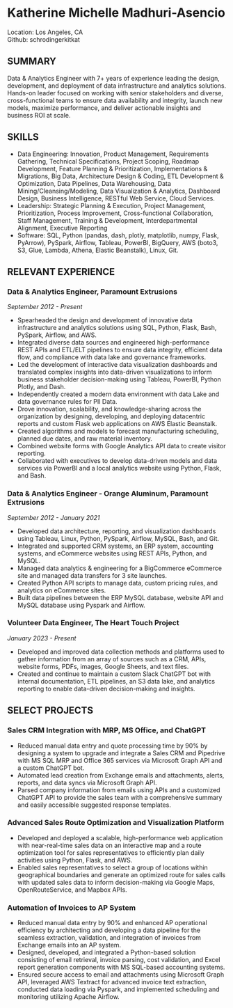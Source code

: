 # Katherine Michelle Madhuri-Asencio

Location: Los Angeles, CA  
Github: schrodingerkitkat  


## SUMMARY

Data & Analytics Engineer with 7+ years of experience leading the design, development, and deployment of data infrastructure and analytics solutions. Hands-on leader focused on working with senior stakeholders and diverse, cross-functional teams to ensure data availability and integrity, launch new models, maximize performance, and deliver actionable insights and business ROI at scale.

## SKILLS

* Data Engineering: Innovation, Product Management, Requirements Gathering, Technical Specifications, Project Scoping, Roadmap Development, Feature Planning & Prioritization, Implementations & Migrations, Big Data, Architecture Design & Coding, ETL Development & Optimization, Data Pipelines, Data Warehousing, Data Mining/Cleansing/Modeling, Data Visualization & Analytics, Dashboard Design, Business Intelligence, RESTful Web Service, Cloud Services.
* Leadership: Strategic Planning & Execution, Project Management, Prioritization, Process Improvement, Cross-functional Collaboration, Staff Management, Training & Development, Interdepartmental Alignment, Executive Reporting
* Software: SQL, Python (pandas, dash, plotly, matplotlib, numpy, Flask, PyArrow), PySpark, Airflow, Tableau, PowerBI, BigQuery, AWS (boto3, S3, Glue, Lambda, Athena, Elastic Beanstalk), Linux, Git.

## RELEVANT EXPERIENCE

### Data & Analytics Engineer, Paramount Extrusions
*September 2012 - Present*
* Spearheaded the design and development of innovative data infrastructure and analytics solutions using SQL, Python, Flask, Bash, PySpark, Airflow, and AWS.
* Integrated diverse data sources and engineered high-performance REST APIs and ETL/ELT pipelines to ensure data integrity,
efficient data flow, and compliance with data lake and governance frameworks.
* Led the development of interactive data visualization dashboards and translated complex insights into data-driven
visualizations to inform business stakeholder decision-making using Tableau, PowerBI, Python Plotly, and Dash.
* Independently created a modern data environment with data Lake and data governance rules for PII Data.
* Drove innovation, scalability, and knowledge-sharing across the organization by designing, developing, and deploying datacentric
reports and custom Flask web applications on AWS Elastic Beanstalk.
* Created algorithms and models to forecast manufacturing scheduling, planned due dates, and raw material inventory.
* Combined website forms with Google Analytics API data to create visitor reporting.
* Collaborated with executives to develop data-driven models and data services via PowerBI and a local analytics website
using Python, Flask, and Bash.

### Data & Analytics Engineer - Orange Aluminum, Paramount Extrusions
*September 2012 - January 2021*
* Developed data architecture, reporting, and visualization dashboards using Tableau, Linux, Python, PySpark, Airflow, MySQL, Bash, and Git.
* Integrated and supported CRM systems, an ERP system, accounting systems, and eCommerce websites using REST APIs,
Python, and MySQL.
* Managed data analytics & engineering for a BigCommerce eCommerce site and managed data transfers for 3 site launches.
* Created Python API scripts to manage data, custom pricing rules, and analytics on eCommerce sites.
* Built data pipelines between the ERP MySQL database, website API and MySQL database using Pyspark and Airflow.

### Volunteer Data Engineer, The Heart Touch Project
*January 2023 - Present*
* Developed and improved data collection methods and platforms used to gather information from an array of sources such as a CRM, APIs, website forms, PDFs, images, Google Sheets, and text files.
* Created and continue to maintain a custom Slack ChatGPT bot with internal documentation, ETL pipelines, an S3 data lake,
and analytics reporting to enable data-driven decision-making and insights.

## SELECT PROJECTS

### Sales CRM Integration with MRP, MS Office, and ChatGPT
* Reduced manual data entry and quote processing time by 90% by designing a system to upgrade and integrate a Sales CRM and Pipedrive with MS SQL MRP and Office 365 services via Microsoft Graph API and a custom ChatGPT bot.
* Automated lead creation from Exchange emails and attachments, alerts, reports, and data syncs via Microsoft Graph API.
* Parsed company information from emails using APIs and a customized ChatGPT API to provide the sales team with a
comprehensive summary and easily accessible suggested response templates.

### Advanced Sales Route Optimization and Visualization Platform
* Developed and deployed a scalable, high-performance web application with near-real-time sales data on an interactive map and a route optimization tool for sales representatives to efficiently plan daily activities using Python, Flask, and AWS.
* Enabled sales representatives to select a group of locations within geographical boundaries and generate an optimized
route for sales calls with updated sales data to inform decision-making via Google Maps, OpenRouteService, and Mapbox
APIs.

### Automation of Invoices to AP System
* Reduced manual data entry by 90% and enhanced AP operational efficiency by architecting and developing a data pipeline for the seamless extraction, validation, and integration of invoices from Exchange emails into an AP system.
* Designed, developed, and integrated a Python-based solution consisting of email retrieval, invoice parsing, cost validation,
and Excel report generation components with MS SQL-based accounting systems.
* Ensured secure access to email and attachments using Microsoft Graph API, leveraged AWS Textract for advanced invoice
text extraction, conducted data loading via Pyspark, and implemented scheduling and monitoring utilizing Apache Airflow.
